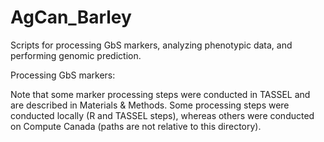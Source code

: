 # AgCan_Barley
Scripts for processing GbS markers, analyzing phenotypic data, and performing genomic prediction.

Processing GbS markers:

Note that some marker processing steps were conducted in TASSEL and are described in Materials & Methods. Some processing steps were conducted locally (R and TASSEL steps), whereas others were conducted on Compute Canada (paths are not relative to this directory).